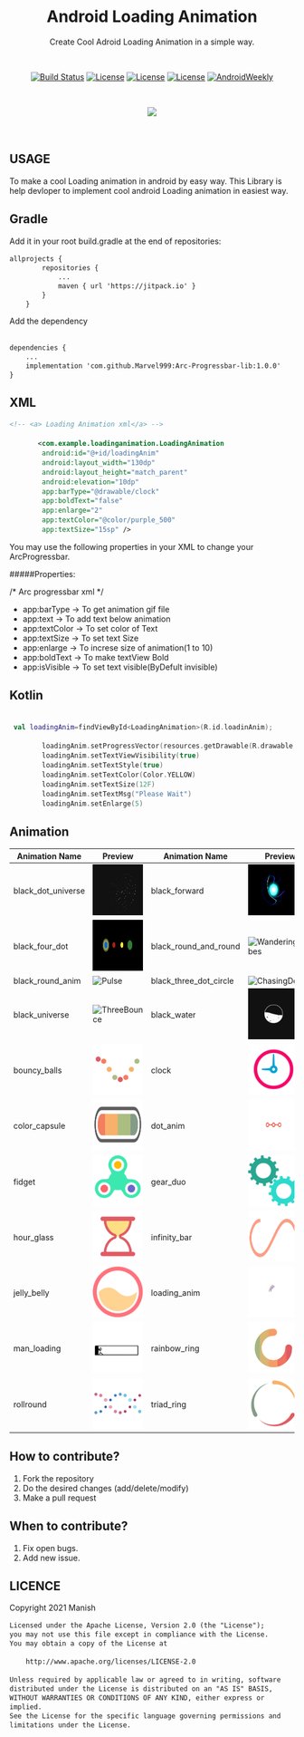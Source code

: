 <h1 align="center">Android Loading Animation</h1>

<p align="center">
Create Cool Adroid Loading Animation in a simple way.
</p>
</br>
<p align="center">
  <a href="https://github.com/sparrow007/CarouselRecyclerview/actions"><img alt="Build Status"src="https://github.com/sparrow007/CarouselRecyclerview/workflows/Android%20CI/badge.svg"/></a> 
  <a href="https://opensource.org/licenses/Apache-2.0"><img alt="License" src="https://img.shields.io/badge/License-Apache%202.0-blue.svg"/></a>
  <a href="http://developer.android.com/index.html"><img alt="License" src="https://img.shields.io/badge/platform-android-green.svg"/></a>
    <a href="https://android-arsenal.com/api?level=14"><img alt="License" src="https://img.shields.io/badge/API-14%2B-brightgreen.svg"/></a>
    <a href="https://mailchi.mp/kotlinweekly/kotlin-weekly-242"><img alt="AndroidWeekly" src="https://skydoves.github.io/badges/kotlin-weekly.svg"/></a>

</p>
</br>

<p align="center">
  <img src="https://user-images.githubusercontent.com/43094705/116810846-a697a480-ab63-11eb-8d4e-b705cd16ff41.png">
</p>
 
</br>



USAGE
-----
To make a cool Loading animation in android by easy way. This Library is help devloper to implement cool android Loading animation in easiest way.

Gradle
------
Add it in your root build.gradle at the end of repositories:
```
allprojects {
		repositories {
			...
			maven { url 'https://jitpack.io' }
		}
	}
```
Add the dependency
```

dependencies {
    ...
    implementation 'com.github.Marvel999:Arc-Progressbar-lib:1.0.0'
}
```


XML
-----

```xml
<!-- <a> Loading Animation xml</a> -->

       <com.example.loadinganimation.LoadingAnimation
        android:id="@+id/loadingAnim"
        android:layout_width="130dp"
        android:layout_height="match_parent"
        android:elevation="10dp"
        app:barType="@drawable/clock"
        app:boldText="false"
        app:enlarge="2"
        app:textColor="@color/purple_500"
        app:textSize="15sp" />

```
You may use the following properties in your XML to change your ArcProgressbar.

#####Properties:


/* Arc progressbar xml */

* app:barType          -> To get animation gif file
* app:text             -> To add text below animation
* app:textColor        -> To set color of Text
* app:textSize         -> To set text Size
* app:enlarge          -> To increse size of animation(1 to 10)
* app:boldText         -> To make textView Bold
* app:isVisible        -> To set text visible(ByDefult invisible)


Kotlin
-----

```kotlin

 val loadingAnim=findViewById<LoadingAnimation>(R.id.loadinAnim);

        loadingAnim.setProgressVector(resources.getDrawable(R.drawable.black_three_dot_circle))
        loadingAnim.setTextViewVisibility(true)
        loadingAnim.setTextStyle(true)
        loadingAnim.setTextColor(Color.YELLOW)
        loadingAnim.setTextSize(12F)
        loadingAnim.setTextMsg("Please Wait")
        loadingAnim.setEnlarge(5)
```

Animation
-----

Animation Name | Preview | Animation Name  | Preview
------------     |   ------------- | ------------- | -------------
black_dot_universe    | <img src='https://raw.githubusercontent.com/Marvel999/Android-Loading-Animation/master/LoadingAnimation/src/main/res/drawable/black_dot_universe.gif' alt='RotatingPlane' width="90px" height="90px"/> | black_forward     | <img src='https://github.com/Marvel999/Android-Loading-Animation/blob/master/LoadingAnimation/src/main/res/drawable/black_forward.gif?raw=true' alt='DoubleBounce' width="90px" height="90px"/>
black_four_dot             | <img src='https://github.com/Marvel999/Android-Loading-Animation/blob/master/LoadingAnimation/src/main/res/drawable/black_four_dot.gif?raw=true' alt='Wave' width="90px" height="90px"/> | black_round_and_round  | <img src='https://github.com/Marvel999/Android-Loading-Animation/blob/master/LoadingAnimation/src/main/res/drawable/black_round_and_round.gif?raw=true' alt='WanderingCubes' width="90px" height="90px"/>
black_round_anim            | <img src='https://github.com/Marvel999/Android-Loading-Animation/blob/master/LoadingAnimation/src/main/res/drawable/black_round_anim.gif?raw=true' alt='Pulse' width="90px" height="90px"/> | black_three_dot_circle      | <img src='https://github.com/Marvel999/Android-Loading-Animation/blob/master/LoadingAnimation/src/main/res/drawable/black_three_dot_circle.gif?raw=true' alt='ChasingDots' width="90px" height="90px"/>
black_universe      | <img src='https://github.com/Marvel999/Android-Loading-Animation/blob/master/LoadingAnimation/src/main/res/drawable/black_universe.gif?raw=true' alt='ThreeBounce' width="90px" height="90px"/> | black_water          | <img src='https://github.com/Marvel999/Android-Loading-Animation/blob/master/LoadingAnimation/src/main/res/drawable/black_water.gif?raw=true' alt='Circle' width="90px" height="90px"/>
bouncy_balls         | <img src='https://github.com/Marvel999/Android-Loading-Animation/blob/master/LoadingAnimation/src/main/res/drawable/bouncy_balls.gif?raw=true' alt='CubeGrid' width="90px" height="90px"/> | clock     | <img src='https://github.com/Marvel999/Android-Loading-Animation/blob/master/LoadingAnimation/src/main/res/drawable/clock.gif?raw=true' alt='FadingCircle' width="90px" height="90px"/>
color_capsule      | <img src='https://github.com/Marvel999/Android-Loading-Animation/blob/master/LoadingAnimation/src/main/res/drawable/color_capsule.gif?raw=true' alt='FoldingCube' width="90px" height="90px"/> | dot_anim   | <img src='https://github.com/Marvel999/Android-Loading-Animation/blob/master/LoadingAnimation/src/main/res/drawable/dot_anim.gif?raw=true' alt='dot_anim' width="90px" height="90px"/>
fidget   | <img src='https://github.com/Marvel999/Android-Loading-Animation/blob/master/LoadingAnimation/src/main/res/drawable/fidget.gif?raw=true' alt='fidget' width="90px" height="90px"/> | gear_duo   | <img src='https://github.com/Marvel999/Android-Loading-Animation/blob/master/LoadingAnimation/src/main/res/drawable/gear_duo.gif?raw=true' alt='gear_duo' width="90px" height="90px"/>
hour_glass   | <img src='https://github.com/Marvel999/Android-Loading-Animation/blob/master/LoadingAnimation/src/main/res/drawable/hour_glass.gif?raw=true' alt='hour_glass' width="90px" height="90px"/> | infinity_bar   | <img src='https://github.com/Marvel999/Android-Loading-Animation/blob/master/LoadingAnimation/src/main/res/drawable/infinity_bar.gif?raw=true' alt='infinity_bar' width="90px" height="90px"/>
jelly_belly   | <img src='https://github.com/Marvel999/Android-Loading-Animation/blob/master/LoadingAnimation/src/main/res/drawable/jelly_belly.gif?raw=true' alt='jelly_belly' width="90px" height="90px"/> | loading_anim | <img src='https://github.com/Marvel999/Android-Loading-Animation/blob/master/LoadingAnimation/src/main/res/drawable/loading_anim.gif?raw=true' alt='loading_anim' width="90px" height="90px"/>
man_loading   | <img src='https://github.com/Marvel999/Android-Loading-Animation/blob/master/LoadingAnimation/src/main/res/drawable/man_loading.gif?raw=true' alt='man_loading' width="90px" height="90px"/> | rainbow_ring   | <img src='https://github.com/Marvel999/Android-Loading-Animation/blob/master/LoadingAnimation/src/main/res/drawable/rainbow_ring.gif?raw=true' alt='rainbow_ring' width="90px" height="90px"/>
rollround   | <img src='https://github.com/Marvel999/Android-Loading-Animation/blob/master/LoadingAnimation/src/main/res/drawable/rollround.gif?raw=true' alt='rollround' width="90px" height="90px"/> | triad_ring   | <img src='https://github.com/Marvel999/Android-Loading-Animation/blob/master/LoadingAnimation/src/main/res/drawable/triad_ring.gif?raw=true' alt='triad_ring' width="90px" height="90px"/>

## How to contribute?

1. Fork the repository 
2. Do the desired changes (add/delete/modify)
3. Make a pull request

## When to contribute?

1. Fix open bugs.
2. Add new issue.


LICENCE
-----

 Copyright 2021 Manish

    Licensed under the Apache License, Version 2.0 (the "License");
    you may not use this file except in compliance with the License.
    You may obtain a copy of the License at

        http://www.apache.org/licenses/LICENSE-2.0

    Unless required by applicable law or agreed to in writing, software
    distributed under the License is distributed on an "AS IS" BASIS,
    WITHOUT WARRANTIES OR CONDITIONS OF ANY KIND, either express or implied.
    See the License for the specific language governing permissions and
    limitations under the License.

